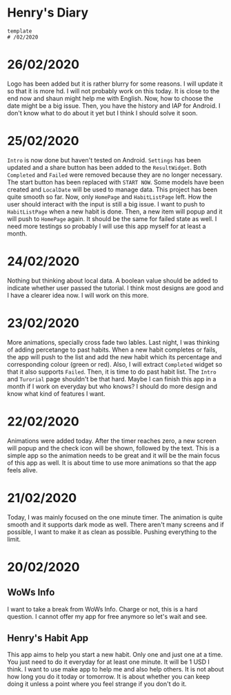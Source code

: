 # Henry's Diary
~~~
template
# /02/2020
~~~

# 26/02/2020
Logo has been added but it is rather blurry for some reasons. I will update it so that it is more hd. 
I will not probably work on this today. It is close to the end now and shaun might help me with English. 
Now, how to choose the date might be a big issue. Then, you have the history and IAP for Android. 
I don't know what to do about it yet but I think I should solve it soon. 

# 25/02/2020
`Intro` is now done but haven't tested on Android. `Settings` has been updated and a share button has been added to the `ResultWidget`. 
Both `Completed` and `Failed` were removed because they are no longer necessary. The start button has been replaced with `START NOW`. 
Some models have been created and `LocalDate` will be used to manage data. This project has been quite smooth so far. 
Now, only `HomePage` and `HabitListPage` left. How the user should interact with the input is still a big issue. 
I want to push to `HabitListPage` when a new habit is done. Then, a new item will popup and it will push to `HomePage` again. 
It should be the same for failed state as well. I need more testings so probably I will use this app myself for at least a month. 

# 24/02/2020
Nothing but thinking about local data. A boolean value should be added to indicate whether user passed the tutorial. 
I think most designs are good and I have a clearer idea now. I will work on this more.

# 23/02/2020
More animations, specially cross fade two lables. Last night, I was thinking of adding percetange to past habits. 
When a new habit completes or fails, the app will push to the list and add the new habit which its percentage and corresponding colour (green or red). Also, I will extract `Completed` widget so that it also supports `Failed`. Then, it is time to do past habit list. The `Intro` and `Turorial` page shouldn't be that hard. Maybe I can finish this app in a month if I work on everyday but who knows? I should do more design and know what kind of features I want.

# 22/02/2020
Animations were added today. After the timer reaches zero, a new screen will popup and the check icon will be shown, followed by the text. This is a simple app so the animation needs to be great and it will be the main focus of this app as well. It is about time to use more animations so that the app feels alive.

# 21/02/2020
Today, I was mainly focused on the one minute timer. The animation is quite smooth and it supports dark mode as well. 
There aren't many screens and if possible, I want to make it as clean as possible. Pushing everything to the limit. 

# 20/02/2020
## WoWs Info
I want to take a break from WoWs Info. Charge or not, this is a hard question. 
I cannot offer my app for free anymore so let's wait and see. 

## Henry's Habit App
This app aims to help you start a new habit. Only one and just one at a time. 
You just need to do it everyday for at least one minute. It will be 1 USD I think. 
I want to use make app to help me and also help others. 
It is not about how long you do it today or tomorrow. 
It is about whether you can keep doing it unless a point where you feel strange if you don't do it.
